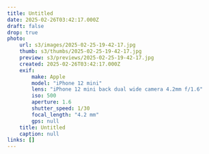 ```yaml
---
title: Untitled
date: 2025-02-26T03:42:17.000Z
draft: false
drop: true
photo:
    url: s3/images/2025-02-25-19-42-17.jpg
    thumb: s3/thumbs/2025-02-25-19-42-17.jpg
    preview: s3/previews/2025-02-25-19-42-17.jpg
    created: 2025-02-26T03:42:17.000Z
    exif:
        make: Apple
        model: "iPhone 12 mini"
        lens: "iPhone 12 mini back dual wide camera 4.2mm f/1.6"
        iso: 500
        aperture: 1.6
        shutter_speed: 1/30
        focal_length: "4.2 mm"
        gps: null
    title: Untitled
    caption: null
links: []
---
```

